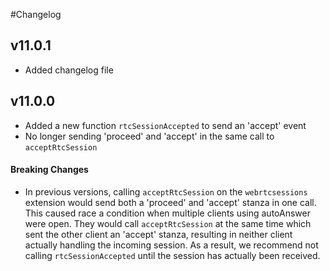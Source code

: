 #Changelog

## v11.0.1
* Added changelog file

## v11.0.0
* Added a new function `rtcSessionAccepted` to send an 'accept' event
* No longer sending 'proceed' and 'accept' in the same call to `acceptRtcSession`

#### Breaking Changes
* In previous versions, calling `acceptRtcSession` on the `webrtcsessions` extension would send both a 'proceed' and 'accept' stanza in one call. This caused race a condition when multiple clients using autoAnswer were open.  They would call `acceptRtcSession` at the same time which sent the other client an 'accept' stanza, resulting in neither client actually handling the incoming session. As a result, we recommend not calling `rtcSessionAccepted` until the session has actually been received.
